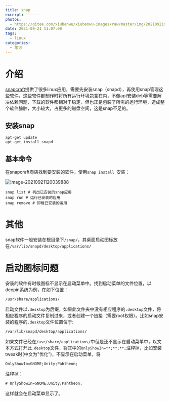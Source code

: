 ```yaml
---
title: snap
excerpt: -----
photos:
  -	https://gitee.com/xiubenwu/xiubenwu-images/raw/master/img/20210921snap0.png
date: 2021-09-21 11:07:00
tags:
  -	linux
categories:
  -	笔记
---
```




# 介绍

[snapcraft](https://snapcraft.io/)提供了很多linux应用，需要先安装snap（snapd），再使用snap管理这些软件，这些软件都制作时将所有运行环境包含在内，不像apt安装deb等需要解决依赖问题，下载的软件都相对于稳定，但也正是包装了所需的运行环境，造成整个软件臃肿，大小较大，占更多的磁盘空间，这是snap不足的。

## 安装snap

```
apt-get update
apt-get install snapd
```

## 基本命令

在snapcraft商店找到要安装的软件，使用`snap install `安装：

![image-20210921120039888](https://gitee.com/xiubenwu/xiubenwu-images/raw/master/img/20210921snap1.png)

```
snap list # 列出已安装的snap应用
snap run # 运行已安装的应用
snap remove # 卸载已安装的运用
```



# 其他

snap软件一般安装在根目录下`/snap/`，其桌面启动图标放在`/var/lib/snapd/desktop/applications/`



# 启动图标问题

安装的软件有时候图标不显示在启动菜单中。找到启动菜单的文件位置，以deepin系统为例，在如下位置：

```
/usr/share/applications/
```

启动文件以`.desktop`为后缀，如果此文件夹中没有相应程序的`.desktop`文件，将相应程序的启动文件复制过来，或者创建一个链接（需要root权限）。比如snap安装的程序的`.desktop`文件位置位于:

```
/var/lib/snapd/desktop/applications/
```

如果文件已经在`/usr/share/applications/`中但是还不显示在启动菜单中，以文本方式打开此`.desktop`文件，将其中的`OnlyShowIn=**;**;**;`注释掉，比如安装tweak时(中文为"优化")，不显示在启动菜单，将

```
OnlyShowIn=GNOME;Unity;Pahtheon;
```

注释掉：

```
# OnlyShowIn=GNOME;Unity;Pahtheon;
```

这样就会在启动菜单显示了。

